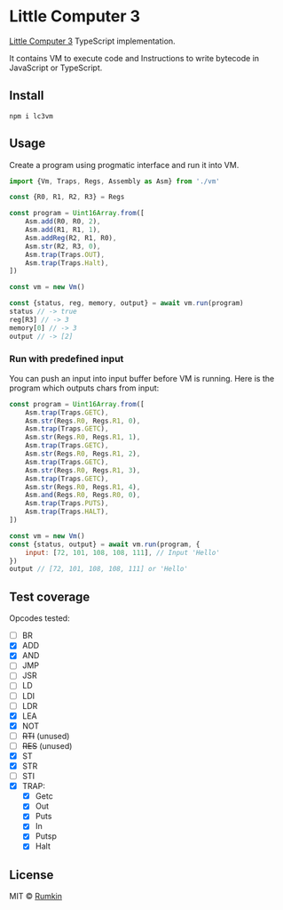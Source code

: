 # Little Computer 3

[Little Computer 3](https://en.wikipedia.org/wiki/Little_Computer_3) TypeScript implementation.

It contains VM to execute code and Instructions to write bytecode in JavaScript or TypeScript.

## Install

```
npm i lc3vm
```

## Usage

Create a program using progmatic interface and run it into VM.

```js
import {Vm, Traps, Regs, Assembly as Asm} from './vm'

const {R0, R1, R2, R3} = Regs

const program = Uint16Array.from([
    Asm.add(R0, R0, 2),
    Asm.add(R1, R1, 1),
    Asm.addReg(R2, R1, R0),
    Asm.str(R2, R3, 0),
    Asm.trap(Traps.OUT),
    Asm.trap(Traps.Halt),
])

const vm = new Vm()

const {status, reg, memory, output} = await vm.run(program)
status // -> true
reg[R3] // -> 3
memory[0] // -> 3
output // -> [2]
```

### Run with predefined input

You can push an input into input buffer before VM is running. Here is the program
which outputs chars from input:

```js
const program = Uint16Array.from([
    Asm.trap(Traps.GETC),
    Asm.str(Regs.R0, Regs.R1, 0),
    Asm.trap(Traps.GETC),
    Asm.str(Regs.R0, Regs.R1, 1),
    Asm.trap(Traps.GETC),
    Asm.str(Regs.R0, Regs.R1, 2),
    Asm.trap(Traps.GETC),
    Asm.str(Regs.R0, Regs.R1, 3),
    Asm.trap(Traps.GETC),
    Asm.str(Regs.R0, Regs.R1, 4),
    Asm.and(Regs.R0, Regs.R0, 0),
    Asm.trap(Traps.PUTS),
    Asm.trap(Traps.HALT),
])

const vm = new Vm()
const {status, output} = await vm.run(program, {
    input: [72, 101, 108, 108, 111], // Input 'Hello'
})
output // [72, 101, 108, 108, 111] or 'Hello'
```

## Test coverage

Opcodes tested:

- [ ] BR
- [x] ADD
- [x] AND
- [ ] JMP
- [ ] JSR
- [ ] LD
- [ ] LDI
- [ ] LDR
- [x] LEA
- [x] NOT
- [ ] ~~RTI~~ (unused)
- [ ] ~~RES~~ (unused)
- [x] ST
- [x] STR
- [ ] STI
- [x] TRAP:
    - [x] Getc
    - [x] Out
    - [x] Puts
    - [x] In
    - [x] Putsp
    - [x] Halt

## License

MIT © [Rumkin](https://rumk.in)
